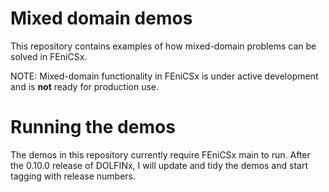 # Mixed domain demos
This repository contains examples of how mixed-domain problems can be solved in FEniCSx.

NOTE: Mixed-domain functionality in FEniCSx is under active development and is **not** ready for production use.

# Running the demos
The demos in this repository currently require FEniCSx main to run. After the 0.10.0 release of DOLFINx, I will update and tidy the demos and start tagging with release numbers.
